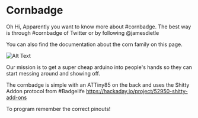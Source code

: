 # Cornbadge

Oh Hi, Apparently you want to know more about #cornbadge. 
The best way is through #cornbadge of Twitter or by following @jamesdietle

You can also find the documentation about the corn family on this page.

![Alt Text](https://media.giphy.com/media/8vsXLkwovwyhi4owrf/giphy.gif)

Our mission is to get a super cheap arduino into people's hands so they can start messing around and showing off.

The cornbadge is simple with an ATTiny85 on the back and uses the Shitty Addon protocol from #Badgelife
https://hackaday.io/project/52950-shitty-add-ons

To program remember the correct pinouts!
